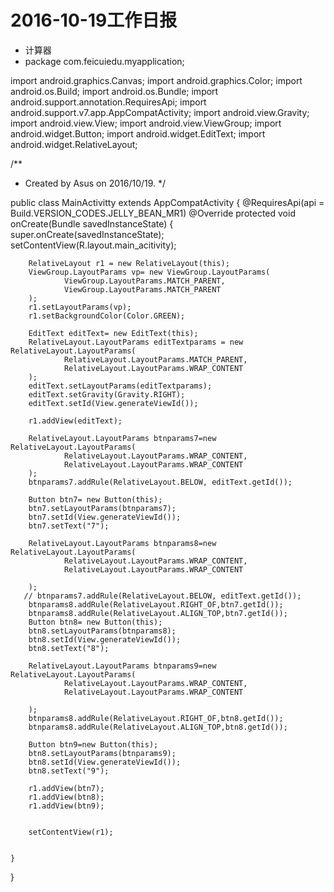 2016-10-19工作日报
=================================================
 * 计算器
  * package com.feicuiedu.myapplication;

import android.graphics.Canvas;
import android.graphics.Color;
import android.os.Build;
import android.os.Bundle;
import android.support.annotation.RequiresApi;
import android.support.v7.app.AppCompatActivity;
import android.view.Gravity;
import android.view.View;
import android.view.ViewGroup;
import android.widget.Button;
import android.widget.EditText;
import android.widget.RelativeLayout;

/**
 * Created by Asus on 2016/10/19.
 */

public class MainActivitty  extends AppCompatActivity {
    @RequiresApi(api = Build.VERSION_CODES.JELLY_BEAN_MR1)
    @Override
    protected void onCreate(Bundle savedInstanceState) {
        super.onCreate(savedInstanceState);
        setContentView(R.layout.main_acitivity);

        RelativeLayout r1 = new RelativeLayout(this);
        ViewGroup.LayoutParams vp= new ViewGroup.LayoutParams(
                ViewGroup.LayoutParams.MATCH_PARENT,
                ViewGroup.LayoutParams.MATCH_PARENT
        );
        r1.setLayoutParams(vp);
        r1.setBackgroundColor(Color.GREEN);

        EditText editText= new EditText(this);
        RelativeLayout.LayoutParams editTextparams = new RelativeLayout.LayoutParams(
                RelativeLayout.LayoutParams.MATCH_PARENT,
                RelativeLayout.LayoutParams.WRAP_CONTENT
        );
        editText.setLayoutParams(editTextparams);
        editText.setGravity(Gravity.RIGHT);
        editText.setId(View.generateViewId());

        r1.addView(editText);

        RelativeLayout.LayoutParams btnparams7=new RelativeLayout.LayoutParams(
                RelativeLayout.LayoutParams.WRAP_CONTENT,
                RelativeLayout.LayoutParams.WRAP_CONTENT
        );
        btnparams7.addRule(RelativeLayout.BELOW, editText.getId());

        Button btn7= new Button(this);
        btn7.setLayoutParams(btnparams7);
        btn7.setId(View.generateViewId());
        btn7.setText("7");

        RelativeLayout.LayoutParams btnparams8=new  RelativeLayout.LayoutParams(
                RelativeLayout.LayoutParams.WRAP_CONTENT,
                RelativeLayout.LayoutParams.WRAP_CONTENT

        );
       // btnparams7.addRule(RelativeLayout.BELOW, editText.getId());
        btnparams8.addRule(RelativeLayout.RIGHT_OF,btn7.getId());
        btnparams8.addRule(RelativeLayout.ALIGN_TOP,btn7.getId());
        Button btn8= new Button(this);
        btn8.setLayoutParams(btnparams8);
        btn8.setId(View.generateViewId());
        btn8.setText("8");

        RelativeLayout.LayoutParams btnparams9=new  RelativeLayout.LayoutParams(
                RelativeLayout.LayoutParams.WRAP_CONTENT,
                RelativeLayout.LayoutParams.WRAP_CONTENT

        );
        btnparams8.addRule(RelativeLayout.RIGHT_OF,btn8.getId());
        btnparams8.addRule(RelativeLayout.ALIGN_TOP,btn8.getId());

        Button btn9=new Button(this);
        btn8.setLayoutParams(btnparams9);
        btn8.setId(View.generateViewId());
        btn8.setText("9");

        r1.addView(btn7);
        r1.addView(btn8);
        r1.addView(btn9);


        setContentView(r1);


    }
}
